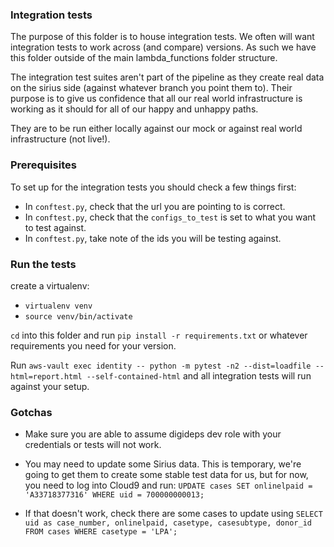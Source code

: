 ### Integration tests

The purpose of this folder is to house integration tests. We often will want integration tests to work across (and
compare) versions. As such we have this folder outside of the main lambda_functions folder structure.


The integration test suites aren't part of the pipeline as they create real data on the sirius side
(against whatever branch you point them to). Their purpose is to give us confidence that all our real world
infrastructure is working as it should for all of our happy and unhappy paths.

They are to be run either locally against our mock or against real world infrastructure (not live!).

### Prerequisites

To set up for the integration tests you should check a few things first:

 - In `conftest.py`, check that the url you are pointing to is correct.
 - In `conftest.py`, check that the `configs_to_test` is set to what you want to test against.
 - In `conftest.py`, take note of the ids you will be testing against.


 ### Run the tests
 create a virtualenv:

 - `virtualenv venv`
 - `source venv/bin/activate`

 `cd` into this folder and run `pip install -r requirements.txt` or
 whatever requirements you need for your version.

 Run `aws-vault exec identity -- python -m pytest -n2 --dist=loadfile --html=report.html --self-contained-html` and all integration tests will run against your setup.


 ### Gotchas

* Make sure you are able to assume digideps dev role with your credentials or tests will not work.

* You may need to update some Sirius data. This is temporary, we're going to get them to create some stable
test data for us, but for now, you need to log into Cloud9 and run:
`UPDATE cases SET onlinelpaid = 'A33718377316' WHERE uid = 700000000013;`

* If that doesn't work, check there are some cases to update using `SELECT uid as case_number, onlinelpaid, casetype, casesubtype, donor_id FROM cases WHERE casetype = 'LPA';`
